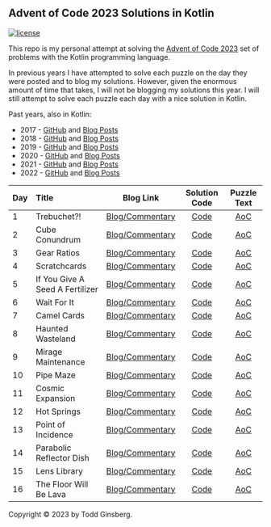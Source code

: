 ## Advent of Code 2023 Solutions in Kotlin

[![license](https://img.shields.io/github/license/tginsberg/advent-2023-kotlin)]()

This repo is my personal attempt at solving the [Advent of Code 2023](http://adventofcode.com/2023) set of problems with
the Kotlin programming language.

In previous years I have attempted to solve each puzzle on the day they were posted and to blog my solutions. However,
given
the enormous amount of time that takes, I will not be blogging my solutions this year. I will still attempt to solve
each
puzzle each day with a nice solution in Kotlin.

Past years, also in Kotlin:

* 2017 - [GitHub](https://github.com/tginsberg/advent-2017-kotlin/)
  and [Blog Posts](https://todd.ginsberg.com/post/advent-of-code/2017/)
* 2018 - [GitHub](https://github.com/tginsberg/advent-2018-kotlin/)
  and [Blog Posts](https://todd.ginsberg.com/post/advent-of-code/2018/)
* 2019 - [GitHub](https://github.com/tginsberg/advent-2019-kotlin/)
  and [Blog Posts](https://todd.ginsberg.com/post/advent-of-code/2019/)
* 2020 - [GitHub](https://github.com/tginsberg/advent-2020-kotlin/)
  and [Blog Posts](https://todd.ginsberg.com/post/advent-of-code/2020/)
* 2021 - [GitHub](https://github.com/tginsberg/advent-2021-kotlin/)
  and [Blog Posts](https://todd.ginsberg.com/post/advent-of-code/2021/)
* 2022 - [GitHub](https://github.com/tginsberg/advent-2022-kotlin/)
  and [Blog Posts](https://todd.ginsberg.com/post/advent-of-code/2022/)

| Day | Title                           |                                  Blog Link                                   |                                                   Solution Code                                                    |                Puzzle Text                 |
|-----|:--------------------------------|:----------------------------------------------------------------------------:|:------------------------------------------------------------------------------------------------------------------:|:------------------------------------------:|
| 1   | Trebuchet?!                     | [Blog/Commentary](https://todd.ginsberg.com/post/advent-of-code/2023/day1/)  | [Code](https://github.com/tginsberg/advent-2023-kotlin/blob/main/src/main/kotlin/com/ginsberg/advent2023/Day01.kt) | [AoC](http://adventofcode.com/2023/day/1)  |
| 2   | Cube Conundrum                  | [Blog/Commentary](https://todd.ginsberg.com/post/advent-of-code/2023/day2/)  | [Code](https://github.com/tginsberg/advent-2023-kotlin/blob/main/src/main/kotlin/com/ginsberg/advent2023/Day02.kt) | [AoC](http://adventofcode.com/2023/day/2)  |
| 3   | Gear Ratios                     | [Blog/Commentary](https://todd.ginsberg.com/post/advent-of-code/2023/day3/)  | [Code](https://github.com/tginsberg/advent-2023-kotlin/blob/main/src/main/kotlin/com/ginsberg/advent2023/Day03.kt) | [AoC](http://adventofcode.com/2023/day/3)  |
| 4   | Scratchcards                    | [Blog/Commentary](https://todd.ginsberg.com/post/advent-of-code/2023/day4/)  | [Code](https://github.com/tginsberg/advent-2023-kotlin/blob/main/src/main/kotlin/com/ginsberg/advent2023/Day04.kt) | [AoC](http://adventofcode.com/2023/day/4)  |
| 5   | If You Give A Seed A Fertilizer | [Blog/Commentary](https://todd.ginsberg.com/post/advent-of-code/2023/day5/)  | [Code](https://github.com/tginsberg/advent-2023-kotlin/blob/main/src/main/kotlin/com/ginsberg/advent2023/Day05.kt) | [AoC](http://adventofcode.com/2023/day/5)  |
| 6   | Wait For It                     | [Blog/Commentary](https://todd.ginsberg.com/post/advent-of-code/2023/day6/)  | [Code](https://github.com/tginsberg/advent-2023-kotlin/blob/main/src/main/kotlin/com/ginsberg/advent2023/Day06.kt) | [AoC](http://adventofcode.com/2023/day/6)  |
| 7   | Camel Cards                     | [Blog/Commentary](https://todd.ginsberg.com/post/advent-of-code/2023/day7/)  | [Code](https://github.com/tginsberg/advent-2023-kotlin/blob/main/src/main/kotlin/com/ginsberg/advent2023/Day07.kt) | [AoC](http://adventofcode.com/2023/day/7)  |
| 8   | Haunted Wasteland               | [Blog/Commentary](https://todd.ginsberg.com/post/advent-of-code/2023/day8/)  | [Code](https://github.com/tginsberg/advent-2023-kotlin/blob/main/src/main/kotlin/com/ginsberg/advent2023/Day08.kt) | [AoC](http://adventofcode.com/2023/day/8)  |
| 9   | Mirage Maintenance              | [Blog/Commentary](https://todd.ginsberg.com/post/advent-of-code/2023/day9/)  | [Code](https://github.com/tginsberg/advent-2023-kotlin/blob/main/src/main/kotlin/com/ginsberg/advent2023/Day09.kt) | [AoC](http://adventofcode.com/2023/day/9)  |
| 10  | Pipe Maze                       | [Blog/Commentary](https://todd.ginsberg.com/post/advent-of-code/2023/day10/) | [Code](https://github.com/tginsberg/advent-2023-kotlin/blob/main/src/main/kotlin/com/ginsberg/advent2023/Day10.kt) | [AoC](http://adventofcode.com/2023/day/10) |
| 11  | Cosmic Expansion                | [Blog/Commentary](https://todd.ginsberg.com/post/advent-of-code/2023/day11/) | [Code](https://github.com/tginsberg/advent-2023-kotlin/blob/main/src/main/kotlin/com/ginsberg/advent2023/Day11.kt) | [AoC](http://adventofcode.com/2023/day/11) |
| 12  | Hot Springs                     | [Blog/Commentary](https://todd.ginsberg.com/post/advent-of-code/2023/day12/) | [Code](https://github.com/tginsberg/advent-2023-kotlin/blob/main/src/main/kotlin/com/ginsberg/advent2023/Day12.kt) | [AoC](http://adventofcode.com/2023/day/12) |
| 13  | Point of Incidence              | [Blog/Commentary](https://todd.ginsberg.com/post/advent-of-code/2023/day13/) | [Code](https://github.com/tginsberg/advent-2023-kotlin/blob/main/src/main/kotlin/com/ginsberg/advent2023/Day13.kt) | [AoC](http://adventofcode.com/2023/day/13) |
| 14  | Parabolic Reflector Dish        | [Blog/Commentary](https://todd.ginsberg.com/post/advent-of-code/2023/day14/) | [Code](https://github.com/tginsberg/advent-2023-kotlin/blob/main/src/main/kotlin/com/ginsberg/advent2023/Day14.kt) | [AoC](http://adventofcode.com/2023/day/14) |
| 15  | Lens Library                    | [Blog/Commentary](https://todd.ginsberg.com/post/advent-of-code/2023/day15/) | [Code](https://github.com/tginsberg/advent-2023-kotlin/blob/main/src/main/kotlin/com/ginsberg/advent2023/Day15.kt) | [AoC](http://adventofcode.com/2023/day/15) |
| 16  | The Floor Will Be Lava          | [Blog/Commentary](https://todd.ginsberg.com/post/advent-of-code/2023/day16/) | [Code](https://github.com/tginsberg/advent-2023-kotlin/blob/main/src/main/kotlin/com/ginsberg/advent2023/Day16.kt) | [AoC](http://adventofcode.com/2023/day/16) |

Copyright &copy; 2023 by Todd Ginsberg.
